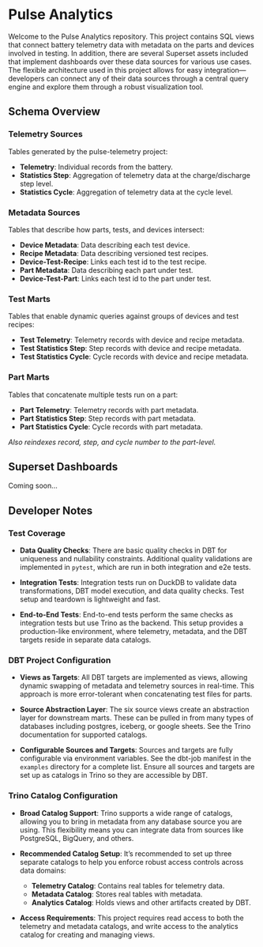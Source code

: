 # Pulse Analytics

Welcome to the Pulse Analytics repository. This project contains SQL views that connect battery telemetry data with metadata on the parts and devices involved in testing. In addition, there are several Superset assets included that implement dashboards over these data sources for various use cases. The flexible architecture used in this project allows for easy integration—developers can connect any of their data sources through a central query engine and explore them through a robust visualization tool.

## Schema Overview

### Telemetry Sources

Tables generated by the pulse-telemetry project:
- **Telemetry**: Individual records from the battery.
- **Statistics Step**: Aggregation of telemetry data at the charge/discharge step level.
- **Statistics Cycle**: Aggregation of telemetry data at the cycle level.

### Metadata Sources

Tables that describe how parts, tests, and devices intersect:
- **Device Metadata**: Data describing each test device.
- **Recipe Metadata**: Data describing versioned test recipes.
- **Device-Test-Recipe**: Links each test id to the test recipe.
- **Part Metadata**: Data describing each part under test.
- **Device-Test-Part**: Links each test id to the part under test.

### Test Marts

Tables that enable dynamic queries against groups of devices and test recipes:
- **Test Telemetry**: Telemetry records with device and recipe metadata.
- **Test Statistics Step**: Step records with device and recipe metadata.
- **Test Statistics Cycle**: Cycle records with device and recipe metadata.

### Part Marts

Tables that concatenate multiple tests run on a part:
- **Part Telemetry**: Telemetry records with part metadata.
- **Part Statistics Step**: Step records with part metadata.
- **Part Statistics Cycle**: Cycle records with part metadata.

*Also reindexes record, step, and cycle number to the part-level.*

## Superset Dashboards

Coming soon...

## Developer Notes

### Test Coverage

- **Data Quality Checks**: There are basic quality checks in DBT for uniqueness and nullability constraints. Additional quality validations are implemented in `pytest`, which are run in both integration and e2e tests.

- **Integration Tests**: Integration tests run on DuckDB to validate data transformations, DBT model execution, and data quality checks. Test setup and teardown is lightweight and fast.

- **End-to-End Tests**: End-to-end tests perform the same checks as integration tests but use Trino as the backend. This setup provides a production-like environment, where telemetry, metadata, and the DBT targets reside in separate data catalogs.

### DBT Project Configuration

- **Views as Targets**: All DBT targets are implemented as views, allowing dynamic swapping of metadata and telemetry sources in real-time. This approach is more error-tolerant when concatenating test files for parts.

- **Source Abstraction Layer**: The six source views create an abstraction layer for downstream marts. These can be pulled in from many types of databases including postgres, iceberg, or google sheets. See the Trino documentation for supported catalogs.

- **Configurable Sources and Targets**: Sources and targets are fully configurable via environment variables. See the dbt-job manifest in the `examples` directory for a complete list. Ensure all sources and targets are set up as catalogs in Trino so they are accessible by DBT.

### Trino Catalog Configuration

- **Broad Catalog Support**: Trino supports a wide range of catalogs, allowing you to bring in metadata from any database source you are using. This flexibility means you can integrate data from sources like PostgreSQL, BigQuery, and others.

- **Recommended Catalog Setup**: It’s recommended to set up three separate catalogs to help you enforce robust access controls across data domains:
  - **Telemetry Catalog**: Contains real tables for telemetry data.
  - **Metadata Catalog**: Stores real tables with metadata.
  - **Analytics Catalog**: Holds views and other artifacts created by DBT.

- **Access Requirements**: This project requires read access to both the telemetry and metadata catalogs, and write access to the analytics catalog for creating and managing views.
